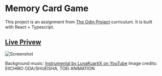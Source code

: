 # Memory Card Game

This project is an assignment from [The Odin Project](https://www.theodinproject.com/lessons/node-path-react-new-memory-card) curriculum. It is built with React + Typescript.

## [Live Privew](https://thabomoloi.github.io/memory-card-game)
![Screenshot](./public/screenshot.png)

Background music: [Instrumental by LunaKuartiX on YouTube](https://youtu.be/VkzM8jPCrV8?si=OzKdI3Z1SSuSYYdx)
Image credits: EIICHIRO ODA/SHUEISHA, TOEI ANIMATION
